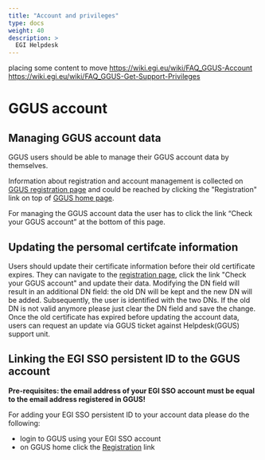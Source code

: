 ```yaml
---
title: "Account and privileges"
type: docs
weight: 40
description: >
  EGI Helpdesk 
---
```


placing some content to move
https://wiki.egi.eu/wiki/FAQ_GGUS-Account
https://wiki.egi.eu/wiki/FAQ_GGUS-Get-Support-Privileges

# GGUS account

## Managing GGUS account data

GGUS users should be able to manage their GGUS account data by themselves.

Information about registration and account management is collected on 
[GGUS registration page](https://ggus.eu/?mode=register_info) 
and could be reached by clicking the "Registration" link on top of 
[GGUS home page](http://ggus.org/).

For managing the GGUS account data the user has to click the link “Check your GGUS account”
at the bottom of this page.

## Updating the persomal certifcate information

Users should update their certificate information before their old certificate expires.
They can navigate to the [registration page](https://ggus.eu/?mode=register_info),
click the link "Check your GGUS account" and update their data. Modifying the DN field will
result in an additional DN field: the old DN will be kept and the new DN will be added.
Subsequently, the user is identified with the two DNs. If the old DN is not valid anymore
please just clear the DN field and save the change. Once the old certificate has expired
before updating the account data, users can request an update via GGUS ticket against
Helpdesk(GGUS) support unit.

## Linking the EGI SSO persistent ID to the GGUS account

**Pre-requisites: the email address of your EGI SSO account must be equal to the email address registered in GGUS!**

For adding your EGI SSO persistent ID to your account data please do the following:

- login to GGUS using your EGI SSO account
- on GGUS home click the [Registration](https://ggus.eu/?mode=register_info) link
